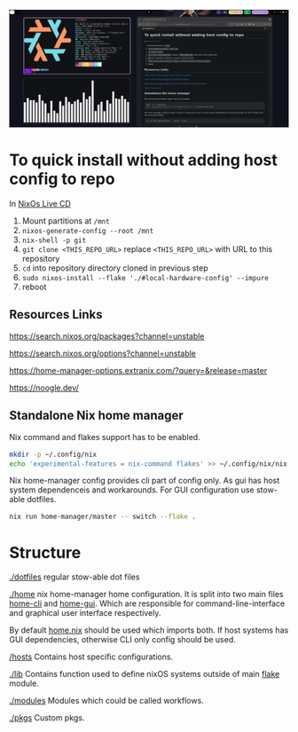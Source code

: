 ![workstation screenshot](./.assets/desktop.png)

# To quick install without adding host config to repo

In [NixOs Live CD](https://nixos.org/download/)

1. Mount partitions at `/mnt`
1. `nixos-generate-config --root /mnt`
1. `nix-shell -p git`
1. `git clone <THIS_REPO_URL>` replace `<THIS_REPO_URL>` with URL to this repository
1. `cd` into repository directory cloned in previous step
1. `sudo nixos-install --flake './#local-hardware-config' --impure`
1. reboot

## Resources Links

https://search.nixos.org/packages?channel=unstable

https://search.nixos.org/options?channel=unstable

https://home-manager-options.extranix.com/?query=&release=master

https://noogle.dev/

## Standalone Nix home manager

Nix command and flakes support has to be enabled.

```sh
mkdir -p ~/.config/nix
echo 'experimental-features = nix-command flakes' >> ~/.config/nix/nix.conf
```

Nix home-manager config provides cli part of config only. As gui has host system dependenceis and workarounds. For GUI configuration use stow-able dotfiles.

```sh
nix run home-manager/master -- switch --flake .
```

# Structure

[./dotfiles](./dotfiles) regular stow-able dot files

[./home](./home) nix home-manager home configuration.
It is split into two main files [home-cli](./home/home-cli.nix) and [home-gui](./home/home-gui.nix).
Which are responsible for command-line-interface and graphical user interface respectively.

By default [home.nix](./home/home.nix) should be used which imports both. If host systems has GUI dependencies, otherwise CLI only config should be used.

[/hosts](./hosts) Contains host specific configurations.

[./lib](./lib) Contains function used to define nixOS systems outside of main [flake](./flake.nix) module.

[./modules](./modules) Modules which could be called workflows.

[./pkgs](./pkgs) Custom pkgs.
